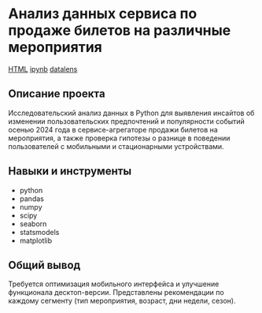 # Анализ данных сервиса по продаже билетов на различные мероприятия

[HTML](#) [ipynb](#) [datalens](https://datalens.yandex/rcgsaop124rid)

## Описание проекта

Исследовательский анализ данных в Python для выявления инсайтов об изменении пользовательских предпочтений и популярности событий осенью 2024 года в сервисе-агрегаторе продажи билетов на мероприятия, а также проверка гипотезы о разнице в поведении пользователей с мобильными и стационарными устройствами.

## Навыки и инструменты

- python  
- pandas  
- numpy  
- scipy  
- seaborn
- statsmodels
- matplotlib

## Общий вывод
Требуется оптимизация мобильного интерфейса и улучшение функционала десктоп-версии. Представлены рекомендации по каждому сегменту (тип мероприятия, возраст, дни недели, сезон).
